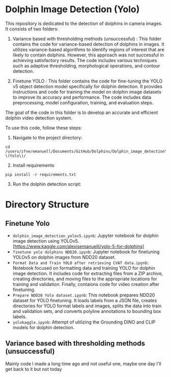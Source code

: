 # Dolphin Image Detection (Yolo)

This repository is dedicated to the detection of dolphins in camera images. It consists of two folders:

1. Variance based with thresholding methods (unsuccessful) : 
    This folder contains the code for variance-based detection of dolphins in images. It utilizes variance-based algorithms to identify regions of interest that are likely to contain dolphins. However, this approach was not successful in achieving satisfactory results. The code includes various techniques such as adaptive thresholding, morphological operations, and contour detection.

2. Finetune YOLO : 
    This folder contains the code for fine-tuning the YOLO v5 object detection model specifically for dolphin detection. It provides instructions and code for training the model on dolphin image datasets to improve its accuracy and performance. The code includes data preprocessing, model configuration, training, and evaluation steps.

The goal of the code in this folder is to develop an accurate and efficient dolphin video detection system.


To use this code, follow these steps:

1. Navigate to the project directory:
```
cd /users/zfne/emanuell/Documents/GitHub/Dolphins/Dolphin_image_detection\ \(Yolo\)/
```
2. Install requirements
```
pip install -r requirements.txt
```

3. Run the dolphin detection script:

# Directory Structure

## Finetune Yolo
- `dolphin_image_detection_yolov5.ipynb`: Jupyter notebook for dolphin image detection using YOLOv5. [https://www.kaggle.com/alexisemanuelli/yolo-5-for-dolphins]
- `finetune yolo dolphins NDD20.ipynb`: Jupyter notebook for finetuning YOLOv5 on dolphin images from NDD20 dataset.
- `Format Data and Train YOLO after retrieving CVAT data.ipynb`: Notebook focused on formatting data and training YOLO for dolphin image detection. It includes code for extracting files from a ZIP archive, creating directories, and moving files to the appropriate locations for training and validation. Finally, contaions code for video creation after finetuning.
- `Prepare NDD20 Yolo dataset.ipynb`: This notebook prepares NDD20 dataset for YOLO finetuning. It loads labels from a JSON file, creates directories for YOLO format labels and images, splits the data into train and validation sets, and converts polyline annotations to bounding box labels.
- `yolokaggle.ipynb`: Attempt of utilizing the Grounding DINO and CLIP models for dolphin detection. 

## Variance based with thresholding methods (unsuccessful)
Mainly code I made a long time ago and not useful one, maybe one day I'll get back to it but not today 